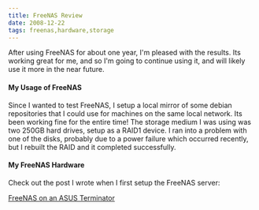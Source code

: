 ```yaml
---
title: FreeNAS Review
date: 2008-12-22
tags: freenas,hardware,storage
---
```

After using FreeNAS for about one year, I'm pleased with the results. Its working great for me, and so I'm going to continue using it, and will likely use it more in the near future.

#### **My Usage of FreeNAS**

Since I wanted to test FreeNAS, I setup a local mirror of some debian repositories that I could use for machines on the same local network. Its been working fine for the entire time! The storage medium I was using was two 250GB hard drives, setup as a RAID1 device. I ran into a problem with one of the disks, probably due to a power failure which occurred recently, but I rebuilt the RAID and it completed successfully.

#### **My FreeNAS Hardware**

Check out the post I wrote when I first setup the FreeNAS server:

<a href="http://www.docunext.com/blog/2007/06/freenas-on-a-asus-terminator-c3.html">FreeNAS on an ASUS Terminator</a>

